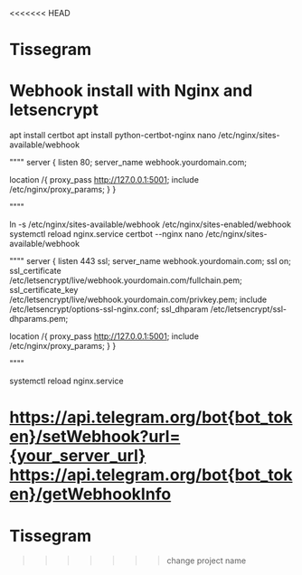 <<<<<<< HEAD
# Tissegram

# Webhook install with Nginx and letsencrypt
apt install certbot
apt install python-certbot-nginx
nano /etc/nginx/sites-available/webhook

""""
server {
  listen                        80;
  server_name                   webhook.yourdomain.com;

  location /<TOKEN>{
                                proxy_pass http://127.0.0.1:5001;
                                include /etc/nginx/proxy_params;
      }
}

""""

ln -s /etc/nginx/sites-available/webhook /etc/nginx/sites-enabled/webhook
systemctl reload nginx.service
certbot --nginx
nano /etc/nginx/sites-available/webhook

""""
server {
  listen                        443 ssl;
  server_name                   webhook.yourdomain.com;
  ssl                           on;
  ssl_certificate               /etc/letsencrypt/live/webhook.yourdomain.com/fullchain.pem;
  ssl_certificate_key           /etc/letsencrypt/live/webhook.yourdomain.com/privkey.pem;
  include                       /etc/letsencrypt/options-ssl-nginx.conf;
  ssl_dhparam                   /etc/letsencrypt/ssl-dhparams.pem;

  location /<TOKEN>{
                                proxy_pass http://127.0.0.1:5001;
                                include /etc/nginx/proxy_params;
      }
}

""""

systemctl reload nginx.service

https://api.telegram.org/bot{bot_token}/setWebhook?url={your_server_url}
https://api.telegram.org/bot{bot_token}/getWebhookInfo
=======
# Tissegram
>>>>>>> change project name
